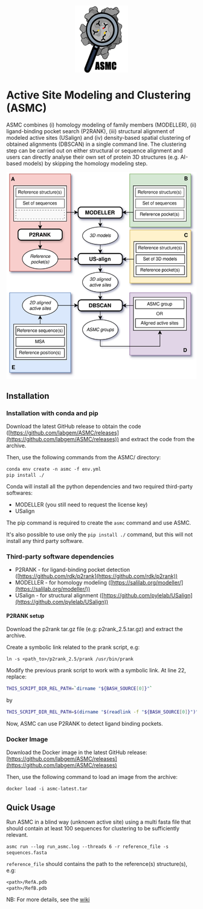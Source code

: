 <!-- ![ASMC logo](docs/asmc.png) -->
<!-- center and resize the image with html syntax -->
<p align="center">
  <img src="docs/asmc.png" alt="ASMC logo"
       width="140"
       height="178"
    />
</p>

# Active Site Modeling and Clustering (ASMC)

ASMC combines (i) homology modeling of family members (MODELLER), (ii) ligand-binding pocket search (P2RANK), (iii) structural alignment of modeled active sites (USalign) and (iv) density-based spatial clustering of obtained alignments (DBSCAN) in a single command line. The clustering step can be carried out on either structural or sequence alignment and users can directly analyse their own set of protein 3D structures (e.g. AI-based models) by skipping the homology modeling step.

<!-- ![ASMC workflow](docs/ASMC_workflow.svg) -->
<!-- center and resize the image with html syntax -->
<p align="center">
  <img src="docs/ASMC_workflow.svg" alt="ASMC workflow" />
</p>

## Installation

### Installation with conda and pip

Download the latest GitHub release to obtain the code ([https://github.com/labgem/ASMC/releases](https://github.com/labgem/ASMC/releases)) and extract the code from the archive.

Then, use the following commands from the ASMC/ directory:
```
conda env create -n asmc -f env.yml
pip install ./
```

Conda will install all the python dependencies and two required third-party softwares:
- MODELLER (you still need to request the license key)
- USalign

The pip command is required to create the `asmc` command and use ASMC.

It's also possible to use only the `pip install ./` command, but this will not install any third party software.

### Third-party software dependencies

- P2RANK - for ligand-binding pocket detection ([https://github.com/rdk/p2rank](https://github.com/rdk/p2rank))
- MODELLER - for homology modeling ([https://salilab.org/modeller/](https://salilab.org/modeller/))
- USalign - for structural alignment ([https://github.com/pylelab/USalign](https://github.com/pylelab/USalign))

#### P2RANK setup

Download the p2rank tar.gz file (e.g: p2rank_2.5.tar.gz) and extract the archive.

Create a symbolic link related to the prank script, e.g:
```
ln -s <path_to>/p2rank_2.5/prank /usr/bin/prank
```

Modify the previous prank script to work with a symbolic link. At line 22, replace:
```bash
THIS_SCRIPT_DIR_REL_PATH=`dirname "${BASH_SOURCE[0]}"`
```
by
```bash
THIS_SCRIPT_DIR_REL_PATH=$(dirname "$(readlink -f "${BASH_SOURCE[0]}")")
```

Now, ASMC can use P2RANK to detect ligand binding pockets.

### Docker Image

Download the Docker image in the latest GitHub release: [https://github.com/labgem/ASMC/releases](https://github.com/labgem/ASMC/releases)

Then, use the following command to load an image from the archive:
```
docker load -i asmc-latest.tar
```

## Quick Usage

Run ASMC in a blind way (unknown active site) using a multi fasta file that should contain at least 100 sequences for clustering to be sufficiently relevant.

```
asmc run --log run_asmc.log --threads 6 -r reference_file -s sequences.fasta
```

`reference_file` should contains the path to the reference(s) structure(s), e.g:
```
<path>/RefA.pdb
<path>/RefB.pdb
```

NB: For more details, see the [wiki](https://github.com/labgem/ASMC/wiki)
